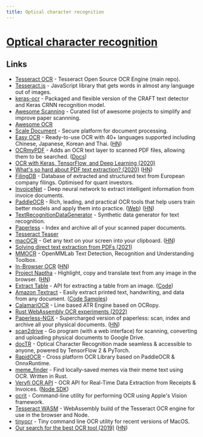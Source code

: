 ```yaml
---
title: Optical character recognition
---
```


# [Optical character recognition](https://en.wikipedia.org/wiki/Optical_character_recognition)

## Links

- [Tesseract OCR](https://github.com/tesseract-ocr/tesseract) - Tesseract Open Source OCR Engine (main repo).
- [Tesseract.js](https://github.com/naptha/tesseract.js) - JavaScript library that gets words in almost any language out of images.
- [keras-ocr](https://github.com/faustomorales/keras-ocr) - Packaged and flexible version of the CRAFT text detector and Keras CRNN recognition model.
- [Awesome Scanning](https://github.com/ad-si/awesome-scanning) - Curated list of awesome projects to simplify and improve paper scannning.
- [Awesome OCR](https://github.com/kba/awesome-ocr)
- [Scale Document](https://scale.com/document) - Secure platform for document processing.
- [Easy OCR](https://github.com/JaidedAI/EasyOCR) - Ready-to-use OCR with 40+ languages supported including Chinese, Japanese, Korean and Thai. ([HN](https://news.ycombinator.com/item?id=23768869))
- [OCRmyPDF](https://github.com/jbarlow83/OCRmyPDF) - Adds an OCR text layer to scanned PDF files, allowing them to be searched. ([Docs](https://ocrmypdf.readthedocs.io/en/latest/index.html))
- [OCR with Keras, TensorFlow, and Deep Learning (2020)](https://www.pyimagesearch.com/2020/08/17/ocr-with-keras-tensorflow-and-deep-learning/)
- [What's so hard about PDF text extraction? (2020)](https://filingdb.com/b/pdf-text-extraction) ([HN](https://news.ycombinator.com/item?id=24460142))
- [FilingDB](https://filingdb.com/) - Database of extracted and structured text from European company filings. Optimised for quant investors.
- [InvoiceNet](https://github.com/naiveHobo/InvoiceNet) - Deep neural network to extract intelligent information from invoice documents.
- [PaddleOCR](https://github.com/PaddlePaddle/PaddleOCR) - Rich, leading, and practical OCR tools that help users train better models and apply them into practice. ([Web](https://huggingface.co/spaces/akhaliq/PaddleOCR)) ([HN](https://news.ycombinator.com/item?id=28473496))
- [TextRecognitionDataGenerator](https://github.com/Belval/TextRecognitionDataGenerator) - Synthetic data generator for text recognition.
- [Paperless](https://github.com/jonaswinkler/paperless-ng) - Index and archive all of your scanned paper documents.
- [Tesseract Teaser](https://www.solipsys.co.uk/new/TesseractTeaser.html)
- [macOCR](https://github.com/schappim/macOCR) - Get any text on your screen into your clipboard. ([HN](https://news.ycombinator.com/item?id=27242392))
- [Solving direct text extraction from PDFs (2021)](https://www.sensible.so/blog/solving-direct-text-extraction-from-pdfs)
- [MMOCR](https://github.com/open-mmlab/mmocr) - OpenMMLab Text Detection, Recognition and Understanding Toolbox.
- [In-Browser OCR](https://ian-nai.github.io/In-Browser-OCR/) ([HN](https://news.ycombinator.com/item?id=28015442))
- [Project Naptha](https://projectnaptha.com/) - Highlight, copy and translate text from any image in the browser. ([HN](https://news.ycombinator.com/item?id=32051736))
- [Extract Table](https://extract-table.com/) - API for extracting a table from an image. ([Code](https://github.com/vegarsti/extract-table))
- [Amazon Textract](https://aws.amazon.com/textract/) - Easily extract printed text, handwriting, and data from any document. ([Code Samples](https://github.com/aws-samples/amazon-textract-code-samples))
- [CalamariOCR](https://github.com/Calamari-OCR/calamari) - Line based ATR Engine based on OCRopy.
- [Rust WebAssembly OCR experiments (2022)](https://hugopeixoto.net/articles/rust-wasm-ocr-experiments.html)
- [Paperless-NGX](https://github.com/paperless-ngx/paperless-ngx) - Supercharged version of paperless: scan, index and archive all your physical documents. ([HN](https://news.ycombinator.com/item?id=30852035))
- [scan2drive](https://github.com/stapelberg/scan2drive) - Go program (with a web interface) for scanning, converting and uploading physical documents to Google Drive.
- [docTR](https://github.com/mindee/doctr) - Optical Character Recognition made seamless & accessible to anyone, powered by TensorFlow 2 & PyTorch.
- [RapidOCR](https://github.com/RapidAI/RapidOCR) - Cross platform OCR Library based on PaddleOCR & OnnxRuntime.
- [meme_finder](https://github.com/mwaitzman/meme_finder) - Find locally-saved memes via their meme text using OCR. Written in Rust.
- [Veryfi OCR API](https://veryfi.com/receipt-ocr-api/) - OCR API for Real-Time Data Extraction from Receipts & Invoices. ([Node SDK](https://github.com/veryfi/veryfi-nodejs))
- [ocrit](https://github.com/insidegui/ocrit) - Command-line utility for performing OCR using Apple's Vision framework.
- [Tesseract WASM](https://github.com/robertknight/tesseract-wasm) - WebAssembly build of the Tesseract OCR engine for use in the browser and Node.
- [tinyocr](https://github.com/jackrusher/tinyocr) - Tiny command line OCR utility for recent versions of MacOS.
- [Our search for the best OCR tool (2019)](https://source.opennews.org/articles/so-many-ocr-options/) ([HN](https://news.ycombinator.com/item?id=32053525))
